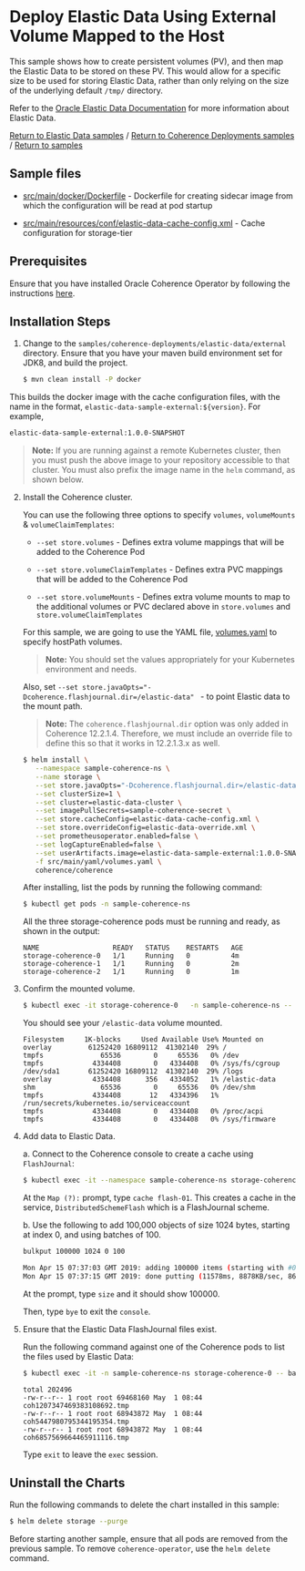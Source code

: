 # Deploy Elastic Data Using External Volume Mapped to the Host

This sample shows how to create persistent volumes (PV), and then map the Elastic Data to be stored on these PV. This would allow for a specific size to be used for storing Elastic Data, rather than only relying on the size of the underlying default `/tmp/` directory.

Refer to the [Oracle Elastic Data Documentation](https://docs.oracle.com/middleware/12213/coherence/COHDG/implementing-storage-and-backing-maps.htm#COHDG5496)
for more information about Elastic Data.

[Return to Elastic Data samples](../) / [Return to Coherence Deployments samples](../../) / [Return to samples](../../../README.md#list-of-samples)

## Sample files

* [src/main/docker/Dockerfile](src/main/docker/Dockerfile) - Dockerfile for creating sidecar image from which the configuration will be read at pod startup

* [src/main/resources/conf/elastic-data-cache-config.xml](src/main/resources/conf/elastic-data-cache-config.xml) - Cache configuration for storage-tier

## Prerequisites

Ensure that you have installed Oracle Coherence Operator by following the instructions [here](../../../README.md#install-the-coherence-operator).

## Installation Steps

1. Change to the `samples/coherence-deployments/elastic-data/external` directory. Ensure that you have your maven build environment set for JDK8, and build the project.

   ```bash
   $ mvn clean install -P docker
   ```

  This builds the docker image with the cache configuration files, with the name in the format, `elastic-data-sample-external:${version}`. For example,

   ```bash
   elastic-data-sample-external:1.0.0-SNAPSHOT
   ```

   > **Note:** If you are running against a remote Kubernetes cluster, then you must
   > push the above image to your repository accessible to that cluster. You must also
   > prefix the image name in the `helm` command, as shown below.

2. Install the Coherence cluster.

   You can use the following three options to specify `volumes`, `volumeMounts` & `volumeClaimTemplates`:

   * `--set store.volumes` - Defines extra volume mappings that will be added to the Coherence Pod

   * `--set store.volumeClaimTemplates` - Defines extra PVC mappings that will be added to the Coherence Pod

   * `--set store.volumeMounts` - Defines extra volume mounts to map to the additional volumes or PVC declared above in `store.volumes` and `store.volumeClaimTemplates`

   For this sample, we are going to use the YAML file, [volumes.yaml](src/main/yaml/volumes.yaml) to specify hostPath volumes.

   > **Note:** You should set the values appropriately for your Kubernetes environment and needs.

   Also, set `--set store.javaOpts="-Dcoherence.flashjournal.dir=/elastic-data" ` - to point Elastic data to the mount path.

   > **Note:** The `coherence.flashjournal.dir` option was only added in Coherence 12.2.1.4. Therefore, we must include
   > an override file to define this so that it works in 12.2.1.3.x as well.

   ```bash
   $ helm install \
      --namespace sample-coherence-ns \
      --name storage \
      --set store.javaOpts="-Dcoherence.flashjournal.dir=/elastic-data" \
      --set clusterSize=1 \
      --set cluster=elastic-data-cluster \
      --set imagePullSecrets=sample-coherence-secret \
      --set store.cacheConfig=elastic-data-cache-config.xml \
      --set store.overrideConfig=elastic-data-override.xml \
      --set prometheusoperator.enabled=false \
      --set logCaptureEnabled=false \
      --set userArtifacts.image=elastic-data-sample-external:1.0.0-SNAPSHOT \
      -f src/main/yaml/volumes.yaml \
      coherence/coherence
   ```

   After installing, list the pods by running the following command:

   ```bash
   $ kubectl get pods -n sample-coherence-ns
   ```
   All the three storage-coherence pods must be running and ready, as shown in the output:
   ```console
   NAME                  READY   STATUS    RESTARTS   AGE
   storage-coherence-0   1/1     Running   0          4m
   storage-coherence-1   1/1     Running   0          2m
   storage-coherence-2   1/1     Running   0          1m
   ```
3. Confirm the mounted volume.

   ```bash
   $ kubectl exec -it storage-coherence-0   -n sample-coherence-ns -- bash -c df
   ```
   You should see your `/elastic-data` volume mounted.
   ```console
   Filesystem     1K-blocks     Used Available Use% Mounted on
   overlay         61252420 16809112  41302140  29% /
   tmpfs              65536        0     65536   0% /dev
   tmpfs            4334408        0   4334408   0% /sys/fs/cgroup
   /dev/sda1       61252420 16809112  41302140  29% /logs
   overlay          4334408      356   4334052   1% /elastic-data
   shm                65536        0     65536   0% /dev/shm
   tmpfs            4334408       12   4334396   1% /run/secrets/kubernetes.io/serviceaccount
   tmpfs            4334408        0   4334408   0% /proc/acpi
   tmpfs            4334408        0   4334408   0% /sys/firmware
   ```   
4. Add data to Elastic Data.

   a. Connect to the Coherence console to create a cache using `FlashJournal`:

   ```bash
   $ kubectl exec -it --namespace sample-coherence-ns storage-coherence-0 bash /scripts/startCoherence.sh console
   ```   

   At the `Map (?):` prompt, type `cache flash-01`.  This creates a cache in the service, `DistributedSchemeFlash`
   which is a FlashJournal scheme.

   b. Use the following to add 100,000 objects of size 1024 bytes, starting at index 0, and using batches of 100.

   ```bash
   bulkput 100000 1024 0 100

   Mon Apr 15 07:37:03 GMT 2019: adding 100000 items (starting with #0) each 1024 bytes ...
   Mon Apr 15 07:37:15 GMT 2019: done putting (11578ms, 8878KB/sec, 8637 items/sec)
   ```

   At the prompt, type `size` and it should show 100000.

   Then, type `bye` to exit the `console`.

5. Ensure that the Elastic Data FlashJournal files exist.

   Run the following command against one of the Coherence pods to list the files used by Elastic Data:

   ```bash
   $ kubectl exec -it -n sample-coherence-ns storage-coherence-0 -- bash -c 'ls -l /elastic-data'
   ```
   ```console
   total 202496
   -rw-r--r-- 1 root root 69468160 May  1 08:44 coh1207347469383108692.tmp
   -rw-r--r-- 1 root root 68943872 May  1 08:44 coh5447980795344195354.tmp
   -rw-r--r-- 1 root root 68943872 May  1 08:44 coh6857569664465911116.tmp
   ```

   Type `exit` to leave the `exec` session.

## Uninstall the Charts

Run the following commands to delete the chart installed in this sample:

```bash
$ helm delete storage --purge
```

Before starting another sample, ensure that all  pods are removed from the previous sample. To remove `coherence-operator`, use the `helm delete` command.

